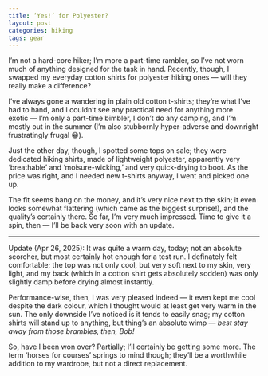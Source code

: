 ```yaml
---
title: ‘Yes!’ for Polyester?
layout: post
categories: hiking
tags: gear
---
```


I’m not a hard-core hiker; I’m more a part-time rambler, so I’ve not worn much of anything designed for the task in hand. Recently, though, I swapped my everyday cotton shirts for polyester hiking ones&nbsp;— will they really make a difference?

I’ve always gone a wandering in plain old cotton t-shirts; they’re what I’ve had to hand, and I couldn’t see any practical need for anything more exotic&nbsp;— I’m only a part-time bimbler, I don’t do any camping, and I’m mostly out in the summer (I’m also stubbornly hyper-adverse and downright frustratingly frugal&nbsp;😁).

Just the other day, though, I spotted some tops on sale; they were dedicated hiking shirts, made of lightweight polyester, apparently very ‘breathable’ and ‘moisure-wicking,’ and very quick-drying to boot. As the price was right, and I needed new t-shirts anyway, I went and picked one up.

The fit seems bang on the money, and it’s very nice next to the skin; it even looks somewhat flattering (which came as the biggest surprise!), and the quality’s certainly there. So far, I’m very much impressed. Time to give it a spin, then&nbsp;— I’ll be back very soon with an update.

<hr>

Update (Apr 26, 2025): It was quite a warm day, today; not an absolute scorcher, but most certainly hot enough for a test run. I definately felt comfortable; the top was not only cool, but very soft next to my skin, very light, and my back (which in a cotton shirt gets absolutely sodden) was only slightly damp before drying almost instantly. 

Performance-wise, then, I was very pleased indeed&nbsp;— it even kept me cool despite the dark colour, which I thought would at least get very warm in the sun. The only downside I’ve  noticed is it tends to easily snag; my cotton shirts will stand up to anything, but thing’s an absolute wimp&nbsp;— <i>best stay away from those brambles, then, Bob!</i>

So, have I been won over? Partially; I’ll certainly be getting some more. The term ‘horses for courses’ springs to mind though; they’ll be a worthwhile addition to my wardrobe, but not a direct replacement.
